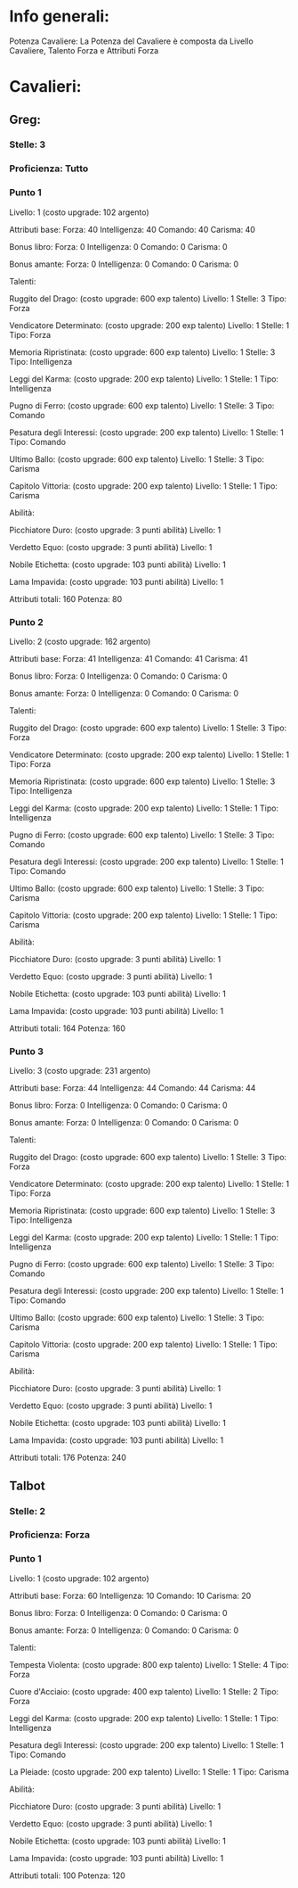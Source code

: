 # Info generali:

Potenza Cavaliere: La Potenza del Cavaliere è composta da Livello Cavaliere, Talento Forza e Attributi Forza

# Cavalieri:

## Greg:

### Stelle: 3
### Proficienza: Tutto

### Punto 1
Livello: 1 (costo upgrade: 102 argento)

Attributi base:
Forza: 40
Intelligenza: 40
Comando: 40
Carisma: 40

Bonus libro:
Forza: 0
Intelligenza: 0
Comando: 0
Carisma: 0

Bonus amante:
Forza: 0
Intelligenza: 0
Comando: 0
Carisma: 0

Talenti:

Ruggito del Drago: (costo upgrade: 600 exp talento)
Livello: 1
Stelle: 3
Tipo: Forza

Vendicatore Determinato: (costo upgrade: 200 exp talento)
Livello: 1
Stelle: 1
Tipo: Forza

Memoria Ripristinata: (costo upgrade: 600 exp talento)
Livello: 1
Stelle: 3
Tipo: Intelligenza

Leggi del Karma: (costo upgrade: 200 exp talento)
Livello: 1
Stelle: 1
Tipo: Intelligenza

Pugno di Ferro: (costo upgrade: 600 exp talento)
Livello: 1
Stelle: 3
Tipo: Comando

Pesatura degli Interessi: (costo upgrade: 200 exp talento)
Livello: 1
Stelle: 1
Tipo: Comando

Ultimo Ballo: (costo upgrade: 600 exp talento)
Livello: 1
Stelle: 3
Tipo: Carisma

Capitolo Vittoria: (costo upgrade: 200 exp talento)
Livello: 1
Stelle: 1
Tipo: Carisma

Abilità:

Picchiatore Duro: (costo upgrade: 3 punti abilità)
Livello: 1

Verdetto Equo: (costo upgrade: 3 punti abilità)
Livello: 1

Nobile Etichetta: (costo upgrade: 103 punti abilità)
Livello: 1

Lama Impavida: (costo upgrade: 103 punti abilità)
Livello: 1

Attributi totali: 160
Potenza: 80


### Punto 2
Livello: 2 (costo upgrade: 162 argento)

Attributi base:
Forza: 41
Intelligenza: 41
Comando: 41
Carisma: 41

Bonus libro:
Forza: 0
Intelligenza: 0
Comando: 0
Carisma: 0

Bonus amante:
Forza: 0
Intelligenza: 0
Comando: 0
Carisma: 0

Talenti:

Ruggito del Drago: (costo upgrade: 600 exp talento)
Livello: 1
Stelle: 3
Tipo: Forza

Vendicatore Determinato: (costo upgrade: 200 exp talento)
Livello: 1
Stelle: 1
Tipo: Forza

Memoria Ripristinata: (costo upgrade: 600 exp talento)
Livello: 1
Stelle: 3
Tipo: Intelligenza

Leggi del Karma: (costo upgrade: 200 exp talento)
Livello: 1
Stelle: 1
Tipo: Intelligenza

Pugno di Ferro: (costo upgrade: 600 exp talento)
Livello: 1
Stelle: 3
Tipo: Comando

Pesatura degli Interessi: (costo upgrade: 200 exp talento)
Livello: 1
Stelle: 1
Tipo: Comando

Ultimo Ballo: (costo upgrade: 600 exp talento)
Livello: 1
Stelle: 3
Tipo: Carisma

Capitolo Vittoria: (costo upgrade: 200 exp talento)
Livello: 1
Stelle: 1
Tipo: Carisma

Abilità:

Picchiatore Duro: (costo upgrade: 3 punti abilità)
Livello: 1

Verdetto Equo: (costo upgrade: 3 punti abilità)
Livello: 1

Nobile Etichetta: (costo upgrade: 103 punti abilità)
Livello: 1

Lama Impavida: (costo upgrade: 103 punti abilità)
Livello: 1

Attributi totali: 164
Potenza: 160



### Punto 3
Livello: 3 (costo upgrade: 231 argento)

Attributi base:
Forza: 44
Intelligenza: 44
Comando: 44
Carisma: 44

Bonus libro:
Forza: 0
Intelligenza: 0
Comando: 0
Carisma: 0

Bonus amante:
Forza: 0
Intelligenza: 0
Comando: 0
Carisma: 0

Talenti:

Ruggito del Drago: (costo upgrade: 600 exp talento)
Livello: 1
Stelle: 3
Tipo: Forza

Vendicatore Determinato: (costo upgrade: 200 exp talento)
Livello: 1
Stelle: 1
Tipo: Forza

Memoria Ripristinata: (costo upgrade: 600 exp talento)
Livello: 1
Stelle: 3
Tipo: Intelligenza

Leggi del Karma: (costo upgrade: 200 exp talento)
Livello: 1
Stelle: 1
Tipo: Intelligenza

Pugno di Ferro: (costo upgrade: 600 exp talento)
Livello: 1
Stelle: 3
Tipo: Comando

Pesatura degli Interessi: (costo upgrade: 200 exp talento)
Livello: 1
Stelle: 1
Tipo: Comando

Ultimo Ballo: (costo upgrade: 600 exp talento)
Livello: 1
Stelle: 3
Tipo: Carisma

Capitolo Vittoria: (costo upgrade: 200 exp talento)
Livello: 1
Stelle: 1
Tipo: Carisma

Abilità:

Picchiatore Duro: (costo upgrade: 3 punti abilità)
Livello: 1

Verdetto Equo: (costo upgrade: 3 punti abilità)
Livello: 1

Nobile Etichetta: (costo upgrade: 103 punti abilità)
Livello: 1

Lama Impavida: (costo upgrade: 103 punti abilità)
Livello: 1

Attributi totali: 176
Potenza: 240


## Talbot

### Stelle: 2
### Proficienza: Forza

### Punto 1
Livello: 1 (costo upgrade: 102 argento)

Attributi base:
Forza: 60
Intelligenza: 10
Comando: 10
Carisma: 20

Bonus libro:
Forza: 0
Intelligenza: 0
Comando: 0
Carisma: 0

Bonus amante:
Forza: 0
Intelligenza: 0
Comando: 0
Carisma: 0

Talenti:

Tempesta Violenta: (costo upgrade: 800 exp talento)
Livello: 1
Stelle: 4
Tipo: Forza

Cuore d'Acciaio: (costo upgrade: 400 exp talento)
Livello: 1
Stelle: 2
Tipo: Forza

Leggi del Karma: (costo upgrade: 200 exp talento)
Livello: 1
Stelle: 1
Tipo: Intelligenza

Pesatura degli Interessi: (costo upgrade: 200 exp talento)
Livello: 1
Stelle: 1
Tipo: Comando

La Pleiade: (costo upgrade: 200 exp talento)
Livello: 1
Stelle: 1
Tipo: Carisma

Abilità:

Picchiatore Duro: (costo upgrade: 3 punti abilità)
Livello: 1

Verdetto Equo: (costo upgrade: 3 punti abilità)
Livello: 1

Nobile Etichetta: (costo upgrade: 103 punti abilità)
Livello: 1

Lama Impavida: (costo upgrade: 103 punti abilità)
Livello: 1

Attributi totali: 100
Potenza: 120
